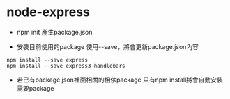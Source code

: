 # node-express

* npm init
產生package.json


* 安裝目前使用的package
使用--save，將會更新package.json內容
```
npm install --save express
npm install --save express3-handlebars
```

* 若已有package.json裡面相關的相依package
 只有npm install將會自動安裝需要package

